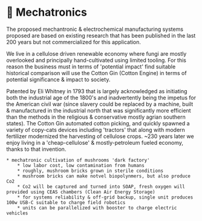 # 🤖 Mechatronics

The proposed mechantronic & electrochemical manufacturing systems proposed are based on existing research that has been published in the last 200 years but not commercialized for this application.  

We live in a cellulose driven renewable economy where fungi are mostly overlooked and principally hand-cultivated using limited tooling.  For this reason the business must in terms of 'potential impact' find suitable historical comparison will use the Cotton Gin (Cotton Engine) in terms of potential significance & impact to society.  

Patented by Eli Whitney in 1793 that is largely acknowledged as initiating both the industrial age of the 1800's and inadvertently being the impetus for the American civil war (since slavery could be replaced by a machine, built & manufactured in the industrial north that was significantly more efficient than the methods in the religious & conservative mostly agrian southern states).  The Cotton Gin automated cotton picking, and quickly spawned a variety of copy-cats devices including 'tractors' that along with modern fertilizer modernized the harvesting of cellulose crops.  ~230 years later we enjoy living in a 'cheap-cellulose' & mostly-petroleum fueled economy, thanks to that invention.



    * mechatronic cultivation of mushrooms 'dark factory'
        * low labor cost, low contamination from humans
        * roughly, mushroom bricks grown in sterile conditions
        * mushroom bricks can make notvel biopolynmers, but also produce Co2
        * Co2 will be captured and turned into SOAP, fresh oxygen will provided using CEAS chambers (Clean Air Energy Storage)
        * for systems reliability & off-grid backup, single unit produces 100w USB-C suitable to charge field robotics
        * units can be parallelized with booster to charge electric vehicles


